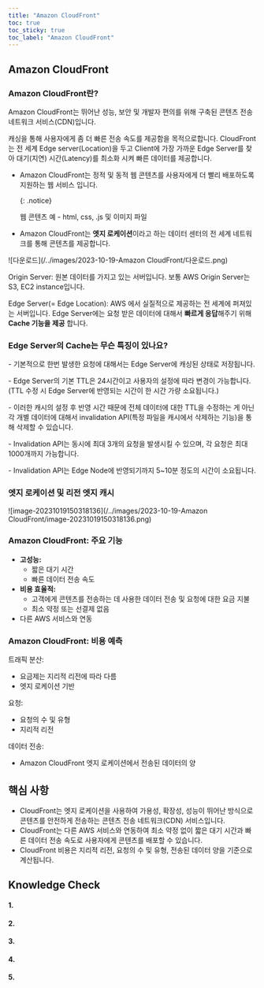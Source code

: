 ```yaml
---
title: "Amazon CloudFront"
toc: true
toc_sticky: true
toc_label: "Amazon CloudFront"
---
```


## Amazon CloudFront

### Amazon CloudFront란?

Amazon CloudFront는 뛰어난 성능, 보안 및 개발자 편의를 위해 구축된 콘텐츠 전송 네트워크 서비스(CDN)입니다.

캐싱을 통해 사용자에게 좀 더 빠른 전송 속도를 제공함을 목적으로합니다. CloudFront는 전 세계 Edge server(Location)을 두고 Client에 가장 가까운 Edge Server를 찾아 대기(지연) 시간(Latency)를 최소화 시켜 빠른 데이터를 제공합니다.



- Amazon CloudFront는 정적 및 동적 웹 콘텐츠를 사용자에게 더 빨리 배포하도록 지원하는 웹 서비스 입니다.

  {: .notice}

  웹 콘텐츠 예 -  html, css, .js 및 이미지 파일

- Amazon CloudFront는 **엣지 로케이션**이라고 하는 데이터 센터의 전 세계  네트워크를 통해 콘텐츠를 제공합니다.

![다운로드](/../images/2023-10-19-Amazon CloudFront/다운로드.png)

Origin Server: 원본 데이터를 가지고 있는 서버입니다. 보통 AWS Origin Server는 S3, EC2 instance입니다.

Edge Server(= Edge Location): AWS 에서 실질적으로 제공하는 전 세계에 퍼져있는 서버입니다. Edge Server에는 요청 받은 데이터에 대해서 **빠르게 응답**해주기 위해 **Cache 기능을 제공** 합니다.

### Edge Server의 Cache는 무슨 특징이 있나요?

\- 기본적으로 한번 발생한 요청에 대해서는 Edge Server에 캐싱된 상태로 저장됩니다.

 

\- Edge Server의 기본 TTL은 24시간이고 사용자의 설정에 따라 변경이 가능합니다. (TTL 수정 시 Edge Server에 반영되는 시간이 한 시간 가량 소요됩니다.)

 

\- 이러한 캐시의 설정 후 반영 시간 때문에 전체 데이터에 대한 TTL을 수정하는 게 아닌 각 개별 데이터에 대해서 invalidation API(특정 파일을 캐시에서 삭제하는 기능)을 통해 삭제할 수 있습니다.

 

\- Invalidation API는 동시에 최대 3개의 요청을 발생시킬 수 있으며, 각 요청은 최대 1000개까지 가능합니다.

 

\- Invalidation API는 Edge Node에 반영되기까지 5~10분 정도의 시간이 소요됩니다.

### 엣지 로케이션 및 리전 엣지 캐시

![image-20231019150318136](/../images/2023-10-19-Amazon CloudFront/image-20231019150318136.png)

### Amazon CloudFront: 주요 기능

- **고성능:** 
  -  짧은 대기 시간  
  - 빠른 데이터 전송 속도  
- **비용 효율적:**  
  - 고객에게 콘텐츠를 전송하는 데 사용한 데이터 전송 및 요청에 대한 요금 지불  
  - 최소 약정 또는 선결제 없음  
- 다른 AWS 서비스와 연동

### Amazon CloudFront: 비용 예측

트래픽 분산:  

- 요금제는 지리적 리전에 따라 다름  
- 엣지 로케이션 기반 

요청:  

- 요청의 수 및 유형  
- 지리적 리전 

데이터 전송:  

- Amazon CloudFront 엣지 로케이션에서 전송된 데이터의 양

## 핵심 사항

- CloudFront는 엣지 로케이션을 사용하여 가용성, 확장성, 성능이 뛰어난 방식으로 콘텐츠를 안전하게 전송하는 콘텐츠 전송 네트워크(CDN) 서비스입니다.  
- CloudFront는 다른 AWS 서비스와 연동하여 최소 약정 없이 짧은 대기 시간과 빠른 데이터 전송 속도로 사용자에게 콘텐츠를 배포할 수 있습니다. 
-  CloudFront 비용은 지리적 리전, 요청의 수 및 유형, 전송된 데이터 양을 기준으로 계산됩니다. 

## Knowledge Check

#### 1.

#### 2.

#### 3.

#### 4.

#### 5.



